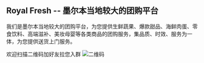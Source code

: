 ## Royal Fresh -- 墨尔本当地较大的团购平台

我们是墨尔本当地较大的团购平台，为您提供生鲜蔬果、爆款甜品、海鲜肉蛋、零食饮料、高端滋补、美妆母婴等各类商品的团购服务，集品质、时效、服务为一体，为您提供送货上门服务。

欢迎扫描二维码加好友拉您入群
![二维码](https://s3.ax1x.com/2020/12/13/rZ4hpq.png)
